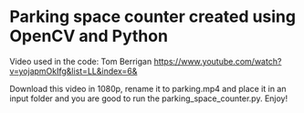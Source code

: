 # Parking space counter created using OpenCV and Python


Video used in the code:
Tom Berrigan
https://www.youtube.com/watch?v=yojapmOkIfg&list=LL&index=6&

Download this video in 1080p, rename it to parking.mp4 and place it in an input folder and you are good to run the parking_space_counter.py. Enjoy!
